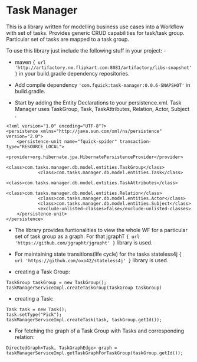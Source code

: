 # Task Manager

This is a library written for modelling business use cases into a Workflow with set of tasks. Provides generic CRUD
capabilities for task/task group. Particular set of tasks are mapped to a task group.

To use this library just include the following stuff in your project: -

* maven ```{ url 'http://artifactory.nm.flipkart.com:8081/artifactory/libs-snapshot' }``` in your build.gradle dependency repositories.

* Add compile dependency ```'com.fquick:task-manager:0.0.6-SNAPSHOT'``` in build.gradle.

* Start by adding the Entity Declarations to your persistence.xml. Task Manager uses TaskGroup, Task, TaskAttributes,
 Relation, Actor, Subject .
```
<?xml version="1.0" encoding="UTF-8"?>
<persistence xmlns="http://java.sun.com/xml/ns/persistence" version="2.0">
    <persistence-unit name="fquick-spider" transaction-type="RESOURCE_LOCAL">
        <provider>org.hibernate.jpa.HibernatePersistenceProvider</provider>
            <class>com.tasks.manager.db.model.entities.TaskGroup</class>
            <class>com.tasks.manager.db.model.entities.Task</class>
            <class>com.tasks.manager.db.model.entities.TaskAttributes</class>
            <class>com.tasks.manager.db.model.entities.Relation</class>
            <class>com.tasks.manager.db.model.entities.Actor</class>
            <class>com.tasks.manager.db.model.entities.Subject</class>
            <exclude-unlisted-classes>false</exclude-unlisted-classes>
    </persistence-unit>
</persistence>
```

* The library provides funtionalities to view the whole WF for a particular set of task group as a graph. For that
jgraphT ```{ url 'https://github.com/jgrapht/jgrapht' }``` library is used.

* For maintaining state transitions(life cycle) for the tasks stateless4j ```{ url 'https://github.com/oxo42/stateless4j' }```
 library is used.
 
* creating a Task Group:
```
TaskGroup taskGroup = new TaskGroup();
taskManagerServiceImpl.createTaskGroup(TaskGroup taskGroup)
```

* creating a Task:
```
Task task = new Task();
task.setType("Pick");
taskManagerServiceImpl.createTask(task, taskGroup.getId());
```

* For fetching the graph of a Task Group with Tasks and corresponding relation:
```
DirectedGraph<Task, TaskGraphEdge> graph = taskManagerServiceImpl.getTaskGraphForTaskGroup(taskGroup.getId());
```


